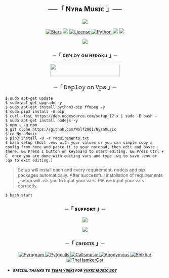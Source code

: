 <h2 align="center">
    ──「 Nʏʀᴀ Mᴜsɪᴄ 」──
</h2>

<p align="center">
  <img src="https://te.legra.ph/file/4fee25040a0eee43c8418.jpg">
</p>

<p align="center">
<a href="https://github.com/Wolf2901/NyraMusic/stargazers"><img src="https://img.shields.io/github/stars/Wolf2901/NyraMusic?color=black&logo=github&logoColor=black&style=for-the-badge" alt="Stars" /></a>
<a href="https://github.com/Wolf2901/NyraMusic/network/members"> <img src="https://img.shields.io/github/forks/Wolf2901/NyraMusic?color=black&logo=github&logoColor=black&style=for-the-badge" /></a>
<a href="https://github.com/Wolf2901/NyraMusic/blob/master/LICENSE"> <img src="https://img.shields.io/badge/License-MIT-blueviolet?style=for-the-badge" alt="License" /> </a>
<a href="https://www.python.org/"> <img src="https://img.shields.io/badge/Written%20in-Python-orange?style=for-the-badge&logo=python" alt="Python" /> </a>
<a href="https://pypi.org/project/Pyrogram/"> <img src="https://img.shields.io/pypi/v/pyrogram?color=yellow&label=pyrogram&logo=python&logoColor=green&style=for-the-badge" /></a>
<a href="https://github.com/Wolf2901/NyraMusic/commits/Wolf2901"> <img src="https://img.shields.io/github/last-commit/Wolf2901/NyraMusic?color=blue&logo=github&logoColor=green&style=for-the-badge" /></a>
</p>

<p align="center">
  <img src="https://telegra.ph/file/9a85d0a873e2dd80d278d.jpg">
</p>

<h3 align="center">
    ─「 ᴅᴇᴩʟᴏʏ ᴏɴ ʜᴇʀᴏᴋᴜ 」─
</h3>

<p align="center"><a href="https://dashboard.heroku.com/new?template=https://github.com/Wolf2901/NyraMusic"> <img src="https://img.shields.io/badge/Deploy%20On%20Heroku-black?style=for-the-badge&logo=heroku" width="220" height="38.45"/></a></p>

<h3 align="center">
    ─「 𝙳𝚎𝚙𝚕𝚘𝚢 𝚘𝚗 𝚅𝚙𝚜 」─
</h3>


```console
$ sudo apt-get update 
$ sudo apt-get upgrade -y
$ sudo apt-get install python3-pip ffmpeg -y
$ sudo pip3 install -U pip
$ curl -fssL https://deb.nodesource.com/setup_17.x | sudo -E bash -
$ sudo apt-get install nodejs -y
$ npm i -g npm
$ git clone https://github.com/Wolf2901/NyraMusic
$ cd NyraMusic
$ pip3 install -U -r requirements.txt
$ bash setup (Edit .env with your values or you can simple copy a config from here and paste it to your notepad, then edit and paste there. && Press I button on keyboard to start editing. && Press Ctrl + C  once you are done with editing vars and type :wq to save .env or :qa to exit editing.)
```

> Setup will install each and every requirement, nodejs and pip packages automatically. After successfull installation of requirements , setup will ask you to input your vars.
> Please input your vars correctly.


```console
$ bash start
```

<h3 align="center">
    ─「 sᴜᴩᴩᴏʀᴛ 」─
</h3>

<p align="center">
<a href="https://telegram.me/Silent_robo_11"><img src="https://img.shields.io/badge/-Support%20Group-blue.svg?style=for-the-badge&logo=Telegram"></a>
</p>

<p align="center">
<a href="https://telegram.me/Galaxia_Update"><img src="https://img.shields.io/badge/-Support%20Channel-blue.svg?style=for-the-badge&logo=Telegram"></a>
</p>

<h3 align="center">
    ─「 ᴄʀᴇᴅɪᴛs 」─
</h3>

<p align="center">
<a href="https://github.com/pyrogram/pyrogram"> <img src="https://img.shields.io/badge/Pyrogram-black?style=for-the-badge&logo=github" alt="Pyrogram" /> </a>
<a href="https://github.com/pytgcalls/pytgcalls"> <img src="https://img.shields.io/badge/PyTgCalls-black?style=for-the-badge&logo=github" alt="Pytgcalls" /> </a>
<a href="https://github.com/Callsmusic"> <img src="https://img.shields.io/badge/CallsMusic-black?style=for-the-badge&logo=github" alt="Callsmusic" /> </a>
<a href="https://github.com/Wolf2901"> <img src="https://img.shields.io/badge/Silent Smile-black?style=for-the-badge&logo=github" alt="Anonymous" /> </a>
<a href="https://github.com/NotReallyShikhar"> <img src="https://img.shields.io/badge/Shikhar-black?style=for-the-badge&logo=github" alt="Shikhar" /> </a>
<a href="https://github.com/TheHamkerCat"> <img src="https://img.shields.io/badge/TheHamkerCat-black?style=for-the-badge&logo=github" alt="TheHamkerCat" /> </a>
</p>

- <b> _sᴩᴇᴄɪᴀʟ ᴛʜᴀɴᴋs ᴛᴏ [ᴛᴇᴀᴍ ʏᴜᴋᴋɪ](https://github.com/TeamYukki) ғᴏʀ [ʏᴜᴋᴋɪ ᴍᴜsɪᴄ ʙᴏᴛ](https://github.com/TeamYukki/YukkiMusicBot)_ </b>

